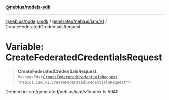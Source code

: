 [**@nebius/nodejs-sdk**](../../../../../README.md)

***

[@nebius/nodejs-sdk](../../../../../README.md) / [generated/nebius/iam/v1](../README.md) / CreateFederatedCredentialsRequest

# Variable: CreateFederatedCredentialsRequest

> **CreateFederatedCredentialsRequest**: `MessageFns`\<[`CreateFederatedCredentialsRequest`](../interfaces/CreateFederatedCredentialsRequest.md), `"nebius.iam.v1.CreateFederatedCredentialsRequest"`\>

Defined in: src/generated/nebius/iam/v1/index.ts:5940
